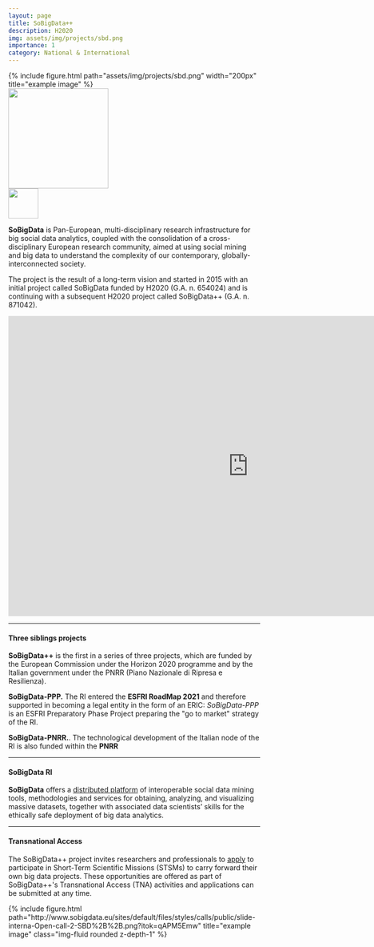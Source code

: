 ```yaml
---
layout: page
title: SoBigData++
description: H2020
img: assets/img/projects/sbd.png
importance: 1
category: National & International
---
```


<div class="row">
    <div class="col-sm mt-3 mt-md-0">
      {% include figure.html path="assets/img/projects/sbd.png" width="200px" title="example image" %}
    </div>
    <div class="col-sm mt-3 mt-md-0">
        <a href="https://cordis.europa.eu/project/id/871042"><img src="https://cordis.europa.eu/assets/img/logo-ec-en.svg" width="200px"/></a>
    </div>    
    <div class="col-sm mt-3 mt-md-0">
        <a href="https://roadmap2021.esfri.eu/"><img src="https://roadmap2021.esfri.eu/content/images/logo-esfri.png" width="60px"/></a>
    </div>
</div>

**SoBigData** is Pan-European, multi-disciplinary research infrastructure for big social data analytics, coupled with the consolidation of a cross- disciplinary European research community, aimed at using social mining and big data to understand the complexity of our contemporary, globally-interconnected society.

The project is the result of a long-term vision and started in 2015  with an initial project called SoBigData funded by H2020 (G.A. n. 654024) and is continuing  with a subsequent H2020 project called SoBigData++ (G.A. n. 871042). 

<iframe width="960" height="600" src="https://www.youtube.com/embed/lw1jfPYCCDs" title="YouTube video player" frameborder="0" allow="accelerometer; autoplay; clipboard-write; encrypted-media; gyroscope; picture-in-picture" allowfullscreen></iframe>

---
#### Three siblings projects

**SoBigData++** is the first in a series of three projects, which are funded by the European Commission under the Horizon 2020 programme and by the Italian government under the PNRR (Piano Nazionale di Ripresa e Resilienza). 

**SoBigData-PPP.** The RI entered the **ESFRI RoadMap 2021** and therefore supported in becoming a legal entity in the form of an ERIC: *SoBigData-PPP* is an ESFRI Preparatory Phase Project preparing the "go to market" strategy of the RI.

**SoBigData-PNRR.**. The technological development of the Italian node of the RI is also funded within the **PNRR**

---
#### SoBigData RI

**SoBigData** offers a <a href="https://sobigdata.d4science.org/">distributed platform</a> of interoperable social data mining tools, methodologies and services for obtaining, analyzing, and visualizing massive datasets, together with associated data scientists’ skills for the ethically safe deployment of big data analytics.

---
#### Transnational Access

The SoBigData++ project invites researchers and professionals to <a href="http://www.sobigdata.eu/content/call-2022-23-sobigdata-transnational-access">apply</a> to participate in Short-Term Scientific Missions (STSMs) to carry forward their own big data projects. These opportunities are offered as part of SoBigData++'s Transnational Access (TNA) activities and applications can be submitted at any time. 


<div class="row">
    <div class="col-sm mt-8 mt-md-0">
        {% include figure.html path="http://www.sobigdata.eu/sites/default/files/styles/calls/public/slide-interna-Open-call-2-SBD%2B%2B.png?itok=qAPM5Emw" title="example image" class="img-fluid rounded z-depth-1" %}
    </div>
</div>

